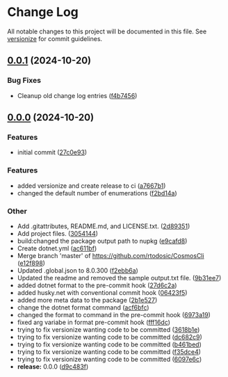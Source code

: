 # Change Log

All notable changes to this project will be documented in this file. See [versionize](https://github.com/versionize/versionize) for commit guidelines.

<a name="0.0.1"></a>
## [0.0.1](https://www.github.com/rtodosic/CosmosCli/releases/tag/v0.0.1) (2024-10-20)

### Bug Fixes

* Cleanup old change log entries ([f4b7456](https://www.github.com/rtodosic/CosmosCli/commit/f4b745617dbc5c52ce900a99a3293f525cc8dbde))

<a name="0.0.0"></a>
## [0.0.0](https://www.github.com/rtodosic/CosmosCli/releases/tag/v0.0.0) (2024-10-20)

### Features

* initial commit ([27c0e93](https://www.github.com/rtodosic/CosmosCli/commit/27c0e93a0351480c4271a3338ce54c3edc54b8c1))

### Features

* added versionize and create release to ci ([a7667b1](https://www.github.com/rtodosic/CosmosCli/commit/a7667b1eb72a21dbfcf75ebf80b496c637193c3f))
* changed the default number of enumerations ([f2bd14a](https://www.github.com/rtodosic/CosmosCli/commit/f2bd14acfff18258c6c4440dccf79b8dd3b661bf))

### Other

* Add .gitattributes, README.md, and LICENSE.txt. ([2d89351](https://www.github.com/rtodosic/CosmosCli/commit/2d89351885e90295e11997fb4c7796aa4a955a9e))
* Add project files. ([3054144](https://www.github.com/rtodosic/CosmosCli/commit/3054144dd170001f42e9d053ea1058fa9c6448fe))
* build:changed the package output path to nupkg ([e9cafd8](https://www.github.com/rtodosic/CosmosCli/commit/e9cafd8bde316c6aa7613ec6fc91b8f5240cb28f))
* Create dotnet.yml ([ac611bf](https://www.github.com/rtodosic/CosmosCli/commit/ac611bfe285f663336798248fbdedaecb592e6e3))
* Merge branch 'master' of https://github.com/rtodosic/CosmosCli ([e12f898](https://www.github.com/rtodosic/CosmosCli/commit/e12f89841e07b8098d8ad66f584f3efdc3965724))
* Updated .global.json to 8.0.300 ([f2ebb6a](https://www.github.com/rtodosic/CosmosCli/commit/f2ebb6a82b632a58f0ae1ef9a1fe1632ec5642b9))
* Updated the readme and removed the sample output.txt file. ([9b31ee7](https://www.github.com/rtodosic/CosmosCli/commit/9b31ee7d5479e8f81fa12b99b7cb7e6db1f0d76a))
* added dotnet format to the pre-commit hook ([27d6c2a](https://www.github.com/rtodosic/CosmosCli/commit/27d6c2abfb12136ed96665aed8aff1217648527e))
* added husky.net with conventional commit hook ([06423f5](https://www.github.com/rtodosic/CosmosCli/commit/06423f5502d5de86f60616bd7c9607b9aab7c88e))
* added more meta data to the package ([2b1e527](https://www.github.com/rtodosic/CosmosCli/commit/2b1e527b1a1526ea821e12404f4a2e5c15770f18))
* change the dotnet format command ([acf6bfc](https://www.github.com/rtodosic/CosmosCli/commit/acf6bfcf582146ec26d1003d89044bab4fee38b3))
* changed the format to command in the  pre-commit hook ([6973a19](https://www.github.com/rtodosic/CosmosCli/commit/6973a19e3bc4f30276b4a4025339c0b59f78c27e))
* fixed arg variabe in format pre-commit hook ([fff16dc](https://www.github.com/rtodosic/CosmosCli/commit/fff16dc6547587092e48973f8970edd353084bb4))
* trying to fix versionize wanting code to be committed ([3618b1e](https://www.github.com/rtodosic/CosmosCli/commit/3618b1eabf55a774e7ed87670df9ebd2d515d3f1))
* trying to fix versionize wanting code to be committed ([dc682c9](https://www.github.com/rtodosic/CosmosCli/commit/dc682c9d24db54baa080b979786b7dea0f1484b1))
* trying to fix versionize wanting code to be committed ([b461bed](https://www.github.com/rtodosic/CosmosCli/commit/b461bedad98b5137e24576b5450ecd0f4f7aa210))
* trying to fix versionize wanting code to be committed ([f35dce4](https://www.github.com/rtodosic/CosmosCli/commit/f35dce418f1a06fedc05e222ef30611ea2a506f5))
* trying to fix versionize wanting code to be committed ([6097e6c](https://www.github.com/rtodosic/CosmosCli/commit/6097e6cb5b2c43c43d07380a821f1ab13aece782))
* **release:** 0.0.0 ([d9c483f](https://www.github.com/rtodosic/CosmosCli/commit/d9c483f0fe73eb5719ee346311f4e8450be6df25))
